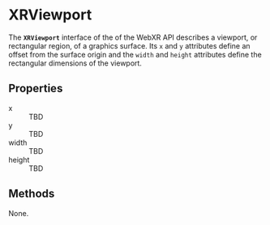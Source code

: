 # XRViewport

The **`XRViewport`** interface of the of the WebXR API describes a viewport, or rectangular region, of a graphics surface. Its `x` and `y` attributes define an offset from the surface origin and the `width` and `height` attributes define the rectangular dimensions of the viewport.

## Properties

<dl>
  <dt>x</dt>
  <dd>TBD</dd>
  <dt>y</dt>
  <dd>TBD</dd>
  <dt>width</dt>
  <dd>TBD</dd>
  <dt>height</dt>
  <dd>TBD</dd>
</dl>

## Methods

None.
